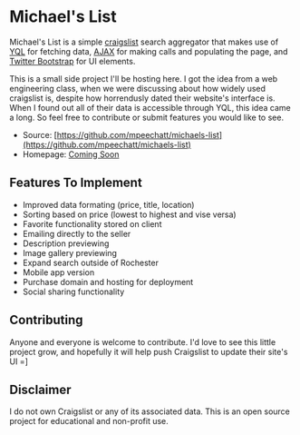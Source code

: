 # Michael's List

Michael's List is a simple [craigslist](http://www.craigslist.com) 
search aggregator that makes use of [YQL](http://developer.yahoo.com/yql/console/) for fetching 
data, [AJAX](http://api.jquery.com/jQuery.ajax/) for making calls and populating the page, and 
[Twitter Bootstrap](http://twitter.github.io/bootstrap/) for UI elements.   

This is a small side project I'll be hosting here. I got the idea from a web engineering class, 
when we were discussing about how widely used craigslist is, despite how horrendusly dated their
website's interface is. When I found out all of their data is accessible through YQL, this idea
came a long. So feel free to contribute or submit features you would like to see.

* Source: [https://github.com/mpeechatt/michaels-list](https://github.com/mpeechatt/michaels-list)
* Homepage: [Coming Soon](#)

## Features To Implement

* Improved data formating (price, title, location)
* Sorting based on price (lowest to highest and vise versa)
* Favorite functionality stored on client 
* Emailing directly to the seller
* Description previewing
* Image gallery previewing
* Expand search outside of Rochester
* Mobile app version
* Purchase domain and hosting for deployment
* Social sharing functionality

## Contributing

Anyone and everyone is welcome to contribute. I'd love to see this little project grow,
and hopefully it will help push Craigslist to update their site's UI =] 

## Disclaimer

I do not own Craigslist or any of its associated data. This is an open source
project for educational and non-profit use. 